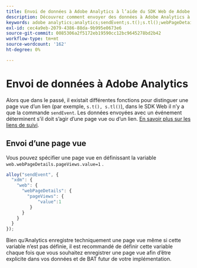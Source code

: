 ```yaml
---
title: Envoi de données à Adobe Analytics à l’aide du SDK Web de Adobe Experience Platform
description: Découvrez comment envoyer des données à Adobe Analytics à l’aide du SDK Web de Adobe Experience Platform.
keywords: adobe analytics;analytics;sendEvent;s.t();s.tl();webPageDetails;pageViews;webInteraction;interaction web;pages vues;suivi des liens;liens;suivre les liens;cliquer sur la collection;cliquer sur la collection;
exl-id: cec4a9eb-2079-4386-88da-9b995e0673e6
source-git-commit: 0085306a2f5172eb19590cc12bc9645278bd2b42
workflow-type: tm+mt
source-wordcount: '162'
ht-degree: 0%

---
```


# Envoi de données à Adobe Analytics

Alors que dans le passé, il existait différentes fonctions pour distinguer une page vue d’un lien (par exemple, `s.t(), s.tl()`), dans le SDK Web il n’y a que la commande `sendEvent`. Les données envoyées avec un événement déterminent s’il doit s’agir d’une page vue ou d’un lien. [En savoir plus sur les liens de suivi](../track-links.md).

## Envoi d’une page vue

Vous pouvez spécifier une page vue en définissant la variable `web.webPageDetails.pageViews.value=1` .

```javascript
alloy("sendEvent", {
  "xdm": {
    "web": {
      "webPageDetails": {
        "pageViews": {
            "value":1
         }
      }
    }
  }
});
```

Bien qu’Analytics enregistre techniquement une page vue même si cette variable n’est pas définie, il est recommandé de définir cette variable chaque fois que vous souhaitez enregistrer une page vue afin d’être explicite dans vos données et de BAT futur de votre implémentation.
